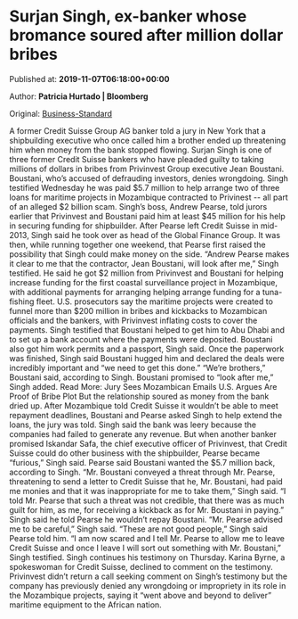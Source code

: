
# Surjan Singh, ex-banker whose bromance soured after million dollar bribes

Published at: **2019-11-07T06:18:00+00:00**

Author: **Patricia Hurtado | Bloomberg**

Original: [Business-Standard](https://www.business-standard.com/article/finance/surjan-singh-ex-banker-whose-bromance-soured-after-million-dollar-bribes-119110700416_1.html)

A former Credit Suisse Group AG banker told a jury in New York that a shipbuilding executive who once called him a brother ended up threatening him when money from the bank stopped flowing.
Surjan Singh is one of three former Credit Suisse bankers who have pleaded guilty to taking millions of dollars in bribes from Privinvest Group executive Jean Boustani. Boustani, who’s accused of defrauding investors, denies wrongdoing.
Singh testified Wednesday he was paid $5.7 million to help arrange two of three loans for maritime projects in Mozambique contracted to Privinest -- all part of an alleged $2 billion scam. Singh’s boss, Andrew Pearse, told jurors earlier that Privinvest and Boustani paid him at least $45 million for his help in securing funding for shipbuilder.
After Pearse left Credit Suisse in mid-2013, Singh said he took over as head of the Global Finance Group. It was then, while running together one weekend, that Pearse first raised the possibility that Singh could make money on the side.
“Andrew Pearse makes it clear to me that the contractor, Jean Boustani, will look after me,” Singh testified. He said he got $2 million from Privinvest and Boustani for helping increase funding for the first coastal surveillance project in Mozambique, with additional payments for arranging helping arrange funding for a tuna-fishing fleet.
U.S. prosecutors say the maritime projects were created to funnel more than $200 million in bribes and kickbacks to Mozambican officials and the bankers, with Privinvest inflating costs to cover the payments.
Singh testified that Boustani helped to get him to Abu Dhabi and to set up a bank account where the payments were deposited. Boustani also got him work permits and a passport, Singh said.
Once the paperwork was finished, Singh said Boustani hugged him and declared the deals were incredibly important and “we need to get this done.”
“We’re brothers,” Boustani said, according to Singh. Boustani promised to “look after me,” Singh added.
Read More: Jury Sees Mozambican Emails U.S. Argues Are Proof of Bribe Plot
But the relationship soured as money from the bank dried up. After Mozambique told Credit Suisse it wouldn’t be able to meet repayment deadlines, Boustani and Pearse asked Singh to help extend the loans, the jury was told.
Singh said the bank was leery because the companies had failed to generate any revenue. But when another banker promised Iskandar Safa, the chief executive officer of Privinvest, that Credit Suisse could do other business with the shipbuilder, Pearse became “furious,” Singh said.
Pearse said Boustani wanted the $5.7 million back, according to Singh.
“Mr. Boustani conveyed a threat through Mr. Pearse, threatening to send a letter to Credit Suisse that he, Mr. Boustani, had paid me monies and that it was inappropriate for me to take them,” Singh said. “I told Mr. Pearse that such a threat was not credible, that there was as much guilt for him, as me, for receiving a kickback as for Mr. Boustani in paying.”
Singh said he told Pearse he wouldn’t repay Boustani.
“Mr. Pearse advised me to be careful,” Singh said. “These are not good people,” Singh said Pearse told him.
“I am now scared and I tell Mr. Pearse to allow me to leave Credit Suisse and once I leave I will sort out something with Mr. Boustani,” Singh testified.
Singh continues his testimony on Thursday.
Karina Byrne, a spokeswoman for Credit Suisse, declined to comment on the testimony.
Privinvest didn’t return a call seeking comment on Singh’s testimony but the company has previously denied any wrongdoing or impropriety in its role in the Mozambique projects, saying it “went above and beyond to deliver” maritime equipment to the African nation.
